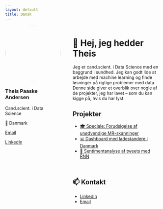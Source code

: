 ```yaml
---
layout: default
title: Dansk
---
```


<div style="display: flex; gap: 40px;">

  <!-- Sidebar -->
  <div style="flex: 1; max-width: 250px;">
    <img src="/Enlight314.JPG" style="border-radius: 50%; width: 180px; height: 180px; object-fit: cover;">
    <h3>Theis Paaske Andersen</h3>
    <p>Cand.scient. i Data Science</p>
    <p>📍 Danmark</p>
    <p><a href="mailto:theis@email.dk">Email</a></p>
    <p><a href="https://www.linkedin.com/in/theisandersen">LinkedIn</a></p>
  </div>

  <!-- Main content -->
  <div style="flex: 3;">
    <h1>👋 Hej, jeg hedder Theis</h1>
    <p>
      Jeg er cand.scient. i Data Science med en baggrund i sundhed.  
      Jeg kan godt lide at arbejde med machine learning og finde løsninger på rigtige problemer med data.  
      Denne side giver et overblik over nogle af de projekter, jeg har lavet – som du kan kigge på, hvis du har lyst.
    </p>
    <h2> Projekter</h2>
    <ul>
      <li><a href="#">🎓 Speciale: Forudsigelse af unødvendige MR-skanninger</a></li>
      <li><a href="#">📊 Dashboard med ladestandere i Danmark</a></li>
      <li><a href="#">🤖 Sentimentanalyse af tweets med RNN</a></li>
    </ul>
    <br>
    <h2>📫 Kontakt</h2>
    <ul>
      <li><a href="https://www.linkedin.com/in/theisandersen">LinkedIn</a></li>
      <li><a href="mailto:theis@email.dk">Email</a></li>
    </ul>
  </div>
</div>
